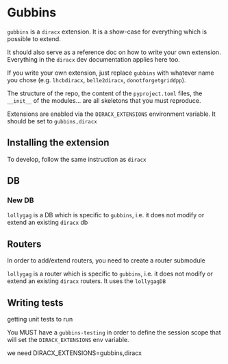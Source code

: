 
# Gubbins

``gubbins`` is a ``diracx`` extension. It is a show-case for everything which is possible to extend.

It should also serve as a reference doc on how to write your own extension. Everything in the ``diracx`` dev documentation applies here too.

If you write your own extension, just replace ``gubbins`` with whatever name you chose (e.g. ``lhcbdiracx``, ``belle2diracx``, ``donotforgetgriddpp``).

The structure of the repo, the content of the ``pyproject.toml`` files, the ``__init__`` of the modules... are all skeletons that you must reproduce.

Extensions are enabled via the ``DIRACX_EXTENSIONS`` environment variable. It should be set to ``gubbins,diracx``

## Installing the extension

To develop, follow the same instruction as ``diracx``


## DB

### New DB

``lollygag`` is a DB which is specific to ``gubbins``, i.e. it does not modify or extend an existing ``diracx`` db


## Routers

In order to add/extend routers, you need to create a router submodule

``lollygag`` is a router which is specific to ``gubbins``, i.e. it does not modify or extend an existing ``diracx`` routers. It uses the ``lollygagDB``

## Writing tests

getting unit tests to run

You MUST have a ``gubbins-testing`` in order to define the session scope that will set the ``DIRACX_EXTENSIONS`` env variable.

we need DIRACX_EXTENSIONS=gubbins,diracx
